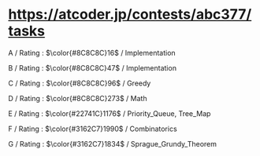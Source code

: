 # https://atcoder.jp/contests/abc377/tasks

A / Rating : $\color{#8C8C8C}16$ / Implementation

B / Rating : $\color{#8C8C8C}47$ / Implementation

C / Rating : $\color{#8C8C8C}96$ / Greedy

D / Rating : $\color{#8C8C8C}273$ / Math

E / Rating : $\color{#22741C}1176$ / Priority_Queue, Tree_Map

F / Rating : $\color{#3162C7}1990$ / Combinatorics

G / Rating : $\color{#3162C7}1834$ / Sprague_Grundy_Theorem
